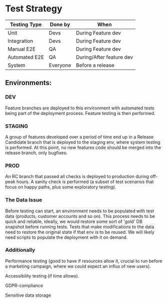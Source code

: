 # Test Strategy

| Testing Type  | Done by  | When                     |
|---------------|----------|--------------------------|
| Unit          | Devs     | During Feature dev       |
| Integration   | Devs     | During Feature dev       |
| Manual E2E    | QA       | During Feature dev       |
| Automated E2E | QA       | During/After feature dev |
| System        | Everyone | Before a release         |

## Environments:

### DEV

Feature branches are deployed to this environment with automated tests being part of the deployment process. Feature
testing is then performed.

### STAGING

A group of features developed over a period of time end up in a Release Candidate branch that is deployed to the staging
env, where system testing is performed. At this point, no new features code should be merged into the release branch,
only bugfixes.

### PROD

An RC branch that passed all checks is deployed to production during off-peak hours. A sanity check is performed (a
subset of test scenarios that focus on happy paths, plus some exploratory testing).

### The Data Issue

Before testing can start, an environment needs to be populated with test data (products, customer accounts and so on).
This process needs to be quick and reliable, ideally, we would restore some sort of 'gold' DB snapshot before running
tests. Tests that make modifications to the data need to restore the original state if that env is to be reused. We will
likely need scripts to populate the deployment with it on demand.

### Additionally

Performance testing (good to have if resources allow it, crucial to run before a marketing campaign, where we could
expect an influx of new users).

Accessibility testing (if time allows).

GDPR-compliance

Sensitive data storage

